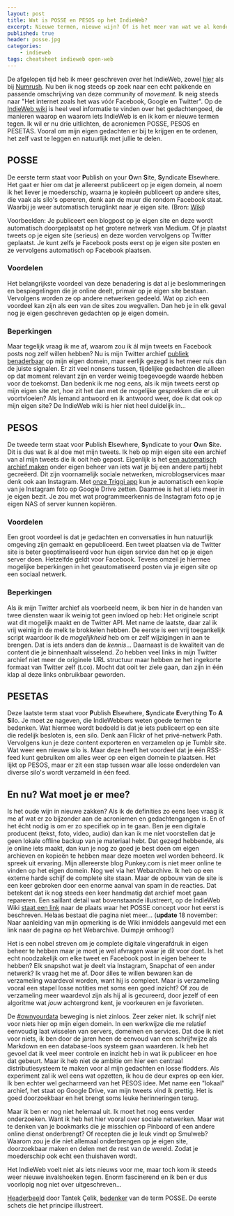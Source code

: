 ```yaml
---
layout: post
title: Wat is POSSE en PESOS op het IndieWeb?
excerpt: Nieuwe termen, nieuwe wijn? Of is het meer van wat we al kenden?
published: true
header: posse.jpg
categories: 
    - indieweb
tags: cheatsheet indieweb open-web
---
```

De afgelopen tijd heb ik meer geschreven over het IndieWeb, zowel [hier][1] als bij [Numrush][2]. Nu ben ik nog steeds op zoek naar een echt pakkende en passende omschrijving van deze community of _movement_. Ik neig steeds naar "Het internet zoals het was vóór Facebook, Google en Twitter". 
Op de [IndieWeb wiki][3] is heel veel informatie te vinden over het gedachtengoed, de manieren waarop en waarom iets IndieWeb is en ik kom er nieuwe termen tegen. Ik wil er nu drie uitlichten, de acroniemen POSSE, PESOS en PESETAS. Vooral om mijn eigen gedachten er bij te krijgen en te ordenen, het zelf vast te leggen en natuurlijk met jullie te delen. 

## POSSE
De eerste term staat voor **P**ublish on your **O**wn **S**ite, **S**yndicate **E**lsewhere. Het gaat er hier om dat je allereerst publiceert op je eigen domein, al noem ik het liever je moederschip, waarna je kopieën publiceert op andere sites, die vaak als silo's opereren, denk aan de muur die rondom Facebook staat. Waarbij je weer automatisch teruglinkt naar je eigen site. (Bron: [Wiki][4])

Voorbeelden: Je publiceert een blogpost op je eigen site en deze wordt automatisch doorgeplaatst op het grotere netwerk van Medium. Of je plaatst tweets op je eigen site (serieus) en deze worden vervolgens op Twitter geplaatst. Je kunt zelfs je Facebook posts eerst op je eigen site posten en ze vervolgens automatisch op Facebook plaatsen. 

### Voordelen
Het belangrijkste voordeel van deze benadering is dat al je beslommeringen en bespiegelingen die je online deelt, primair op je eigen site bestaan. Vervolgens worden ze op andere netwerken gedeeld. Wat op zich een voordeel kan zijn als een van de sites zou wegvallen. Dan heb je in elk geval nog je eigen geschreven gedachten op je eigen domein.

### Beperkingen
Maar tegelijk vraag ik me af, waarom zou ik ál mijn tweets en Facebook posts nog zelf willen hebben? Nu is mijn Twitter archief [publiek benaderbaar][5] op mijn eigen domein, maar eerlijk gezegd is het meer ruis dan de juiste signalen. Er zit veel nonsens tussen, tijdelijke gedachten die alleen op dat moment relevant zijn en verder weinig toegevoegde waarde hebben voor de toekomst. 
Dan bedenk ik me nog eens, als ik mijn tweets eerst op mijn eigen site zet, hoe zit het dan met de mogelijke gesprekken die er uit voortvloeien? Als iemand antwoord en ik antwoord weer, doe ik dat ook op mijn eigen site? De IndieWeb wiki is hier niet heel duidelijk in...

## PESOS
De tweede term staat voor **P**ublish **E**lsewhere, **S**yndicate to your **O**wn **S**ite. Dit is dus wat ik al doe met mijn tweets. Ik heb op mijn eigen site een archief van al mijn tweets die ik ooit heb gepost. Eigenlijk is het [een automatisch archief maken][6] onder eigen beheer van iets wat je bij een andere partij hebt gecreëerd. Dit zijn voornamelijk sociale netwerken, microblogservices maar denk ook aan Instagram. Met [onze Triggi app][7] kun je automatisch een kopie van je Instagram foto op Google Drive zetten. Daarmee is het al iets meer in je eigen bezit. Je zou met wat programmeerkennis de Instagram foto op je eigen NAS of server kunnen kopiëren. 

### Voordelen
Een groot voordeel is dat je gedachten en conversaties in hun natuurlijk omgeving zijn gemaakt en gepubliceerd. Een tweet plaatsen via de Twitter site is beter geoptimaliseerd voor hun eigen service dan het op je eigen server doen. Hetzelfde geldt voor Facebook. Tevens omzeil je hiermee mogelijke beperkingen in het geautomatiseerd posten via je eigen site op een sociaal netwerk. 

### Beperkingen
Als ik mijn Twitter archief als voorbeeld neem, ik ben hier in de handen van twee diensten waar ik weinig tot geen invloed op heb: Het originele script wat dit mogelijk maakt en de Twitter API. Met name de laatste, daar zal ik vrij weinig in de melk te brokkelen hebben. De eerste is een vrij toegankelijk script waardoor ik de _mogelijkheid_ heb om er zelf wijzigingen in aan te brengen. Dat is iets anders dan de _kennis_...
Daarnaast is de kwaliteit van de content die je binnenhaalt wisselend. Zo hebben veel links in mijn Twitter archief niet meer de originele URL structuur maar hebben ze het ingekorte formaat van Twitter zelf (t.co). Mocht dat ooit ter ziele gaan, dan zijn in één klap al deze links onbruikbaar geworden. 

## PESETAS
Deze laatste term staat voor **P**ublish **E**lsewhere, **S**yndicate **E**verything **T**o **A** **S**ilo. Je moet ze nageven, die IndieWebbers weten goede termen te bedenken. Wat hiermee wordt bedoeld is dat je iets publiceert op een site die redelijk besloten is, een silo. Denk aan Flickr of het privé-netwerk Path. Vervolgens kun je deze content exporteren en verzamelen op je Tumblr site. Wat weer een nieuwe silo is. Maar deze heeft het voordeel dat je één RSS-feed kunt gebruiken om alles weer op een eigen domein te plaatsen. Het lijkt op PESOS, maar er zit een stap tussen waar alle losse onderdelen van diverse silo's wordt verzameld in één feed. 

## En nu? Wat moet je er mee?
Is het oude wijn in nieuwe zakken? Als ik de definities zo eens lees vraag ik me af wat er zo bijzonder aan de acroniemen en gedachtengangen is. En of het écht nodig is om er zo specifiek op in te gaan. 
Ben je een digitale producent (tekst, foto, video, audio) dan kan ik me níet voorstellen dat je geen lokale offline backup van je materiaal hebt. Dat gezegd hebbende, als je online iets maakt, dan kun je nog zo goed je best doen om eigen archieven en kopieën te hebben maar deze moeten wel worden beheerd. Ik spreek uit ervaring. Mijn allereerste blog Punkey.com is niet meer online te vinden op het eigen domein. Nog wel via het Webarchive. Ik heb op een externe harde schijf de complete site staan. Maar de opbouw van de site is een keer gebroken door een enorme aanval van spam in de reacties. Dat betekent dat ik nog steeds een keer handmatig dat archief moet gaan repareren. Een saillant detail wat bovenstaande illustreert, op de IndieWeb Wiki [staat een link][8] naar de plaats waar het POSSE concept voor het eerst is beschreven. Helaas bestaat die pagina niet meer...
(**update** 18 november: Naar aanleiding van mijn opmerking is de Wiki inmiddels aangevuld met een link naar de pagina op het Webarchive. Duimpje omhoog!)

Het is een nobel streven om je complete digitale vingerafdruk in eigen beheer te hebben maar je moet je wel afvragen waar je dit voor doet. Is het echt noodzakelijk om elke tweet en Facebook post in eigen beheer te hebben? Elk snapshot wat je deelt via Instagram, Snapchat of een ander netwerk? Ik vraag het me af. Door álles te willen bewaren kan de verzameling waardevol worden, want hij is compleet. Maar is verzameling vooral een stapel losse notities met soms een goed inzicht? Of zou de verzameling meer waardevol zijn als hij al is gecureerd, door jezelf of een algoritme wat _jouw_ achtergrond kent, je voorkeuren en je favorieten. 

De [\#ownyourdata][9] beweging is niet zinloos. Zeer zeker niet. Ik schrijf niet voor niets hier op mijn eigen domein. In een werkwijze die me relatief eenvoudig laat wisselen van servers, domeinen en services. Dat doe ik niet voor niets, ik ben door de jaren heen de eenvoud van een schrijfwijze als Markdown en een database-loos systeem gaan waarderen. Ik heb het gevoel dat ik veel meer controle en inzicht heb in wat ik publiceer en hoe dat gebeurt. 
Maar ik heb niet de ambitie om hier een centraal distributiesysteem te maken voor al mijn gedachten en losse flodders. Als experiment zal ik wel eens wat opzetten, ik hou de deur expres op een kier. Ik ben echter wel gecharmeerd van het PESOS idee. Met name een "lokaal" archief, het staat op Google Drive, van mijn tweets vind ik prettig. Het is goed doorzoekbaar en het brengt soms leuke herinneringen terug. 

Maar ik ben er nog niet helemaal uit. Ik moet het nog eens verder onderzoeken.    Want ik heb het hier vooral over sociale netwerken. Maar wat te denken van je bookmarks die je misschien op Pinboard of een andere online dienst onderbrengt? Of recepten die je leuk vindt op Smulweb? Waarom zou je die niet allemaal onderbrengen op je eigen site, doorzoekbaar maken en delen met de rest van de wereld. Zodat je moederschip ook echt een thuishaven wordt. 

Het IndieWeb voelt niet als iets nieuws voor me, maar toch kom ik steeds weer nieuwe invalshoeken tegen. Enorm fascinerend en ik ben er dus voorlopig nog niet over uitgeschreven...

[Headerbeeld][10] door Tantek Çelik, [bedenker][11] van de term POSSE. De eerste schets die het principe illustreert.

[1]:	/Indieweb
[2]:	/Numrush-Column/
[3]:	https://indieweb.org/
[4]:	https://indieweb.org/POSSE
[5]:	http://twitter.frankmeeuwsen.com/
[6]:	https://indieweb.org/PESOS
[7]:	https://triggi.com
[8]:	https://indieweb.org/POSSE#Background
[9]:	http://stream.boffosocko.com/2016/i-just-finished-importing-all-of-my-instagram-posts-pesos
[10]:	https://www.flickr.com/photos/tantek/5301870765/
[11]:	http://tantek.com/2012/173/t1/posse-core-indieweb-approach